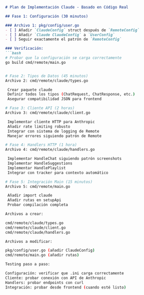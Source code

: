 ```markdown
# Plan de Implementación Claude - Basado en Código Real

## Fase 1: Configuración (30 minutos)

### Archivo 1: pkg/config/user.go
- [ ] Añadir `ClaudeConfig` struct después de `RemoteConfig`
- [ ] Añadir `Claude ClaudeConfig` a `UserConfig`
- [ ] Seguir exactamente el patrón de `RemoteConfig`

### Verificación:
```bash
# Probar que la configuración se carga correctamente
go build cmd/remote/main.go


# Fase 2: Tipos de Datos (45 minutos)
Archivo 2: cmd/remote/claude/types.go

 Crear paquete claude
 Definir todos los tipos (ChatRequest, ChatResponse, etc.)
 Asegurar compatibilidad JSON para frontend

# Fase 3: Cliente API (2 horas)
Archivo 3: cmd/remote/claude/client.go

 Implementar cliente HTTP para Anthropic
 Añadir rate limiting robusto
 Integrar con sistema de logging de Remote
 Manejar errores siguiendo patrón de Remote

# Fase 4: Handlers HTTP (1 hora)
Archivo 4: cmd/remote/claude/handlers.go

 Implementar HandleChat siguiendo patrón screenshots
 Implementar HandleSuggestions
 Implementar HandlePlaylist
 Integrar con tracker para contexto automático

# Fase 5: Integración Main (15 minutos)
Archivo 5: cmd/remote/main.go

 Añadir import claude
 Añadir rutas en setupApi
 Probar compilación completa

Archivos a crear:

cmd/remote/claude/types.go
cmd/remote/claude/client.go
cmd/remote/claude/handlers.go

Archivos a modificar:

pkg/config/user.go (añadir ClaudeConfig)
cmd/remote/main.go (añadir rutas)

Testing paso a paso:

Configuración: verificar que .ini carga correctamente
Cliente: probar conexión con API de Anthropic
Handlers: probar endpoints con curl
Integración: probar desde frontend (cuando esté listo)
